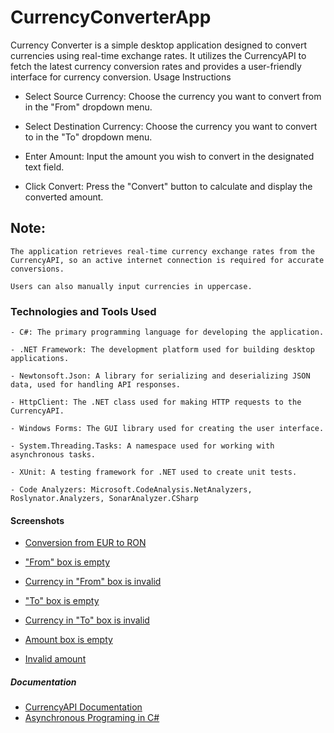 # CurrencyConverterApp

Currency Converter is a simple desktop application designed to convert currencies using real-time exchange rates. It utilizes the CurrencyAPI to fetch the latest currency conversion rates and provides a user-friendly interface for currency conversion.
Usage Instructions

   - Select Source Currency: Choose the currency you want to convert from in the "From" dropdown menu.

   - Select Destination Currency: Choose the currency you want to convert to in the "To" dropdown menu.

   - Enter Amount: Input the amount you wish to convert in the designated text field.

   - Click Convert: Press the "Convert" button to calculate and display the converted amount.

## Note:

    The application retrieves real-time currency exchange rates from the CurrencyAPI, so an active internet connection is required for accurate conversions.

    Users can also manually input currencies in uppercase.

### Technologies and Tools Used

    - C#: The primary programming language for developing the application.

    - .NET Framework: The development platform used for building desktop applications.

    - Newtonsoft.Json: A library for serializing and deserializing JSON data, used for handling API responses.

    - HttpClient: The .NET class used for making HTTP requests to the CurrencyAPI.

    - Windows Forms: The GUI library used for creating the user interface.

    - System.Threading.Tasks: A namespace used for working with asynchronous tasks.

    - XUnit: A testing framework for .NET used to create unit tests.
    
    - Code Analyzers: Microsoft.CodeAnalysis.NetAnalyzers, Roslynator.Analyzers, SonarAnalyzer.CSharp


#### Screenshots

   - [Conversion from EUR to RON](CurrencyAppConverter/Screenshots/fromEurToRon.jpg)
     
   - ["From" box is empty](Screenshots/fromBoxIsEmpty.jpg)

   - [Currency in "From" box is invalid](ScreenShots/invalidCurrencyInFromBox.jpg)

   - ["To" box is empty](Screenshots\toBoxIsEmpty.jpg)

   - [Currency in "To" box is invalid](Screenshots\invalidCurrencyInToBox)

   - [Amount box is empty](amountBoxIsEmpty)

   - [Invalid amount](Screenshots\invalidAmount)

##### Documentation

  - [CurrencyAPI Documentation](https://currencyapi.com/)
  - [Asynchronous Programing in C#](https://learn.microsoft.com/en-us/dotnet/csharp/asynchronous-programming/)
